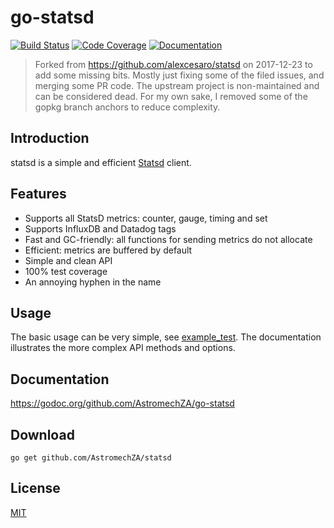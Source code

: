 # go-statsd
[![Build Status](https://travis-ci.org/AstromechZA/go-statsd.svg)](https://travis-ci.org/AstromechZA/go-statsd) [![Code Coverage](https://gocover.io/_badge/github.com/AstromechZA/go-statsd)](https://gocover.io/github.com/AstromechZA/go-statsd) [![Documentation](https://godoc.org/github.com/AstromechZA/go-statsd?status.svg)](https://godoc.org/github.com/AstromechZA/go-statsd)

> Forked from https://github.com/alexcesaro/statsd on 2017-12-23 to add some missing bits. Mostly just fixing some of the filed issues, and merging some PR code. The upstream project is non-maintained and can be considered dead.
> For my own sake, I removed some of the gopkg branch anchors to reduce complexity.

## Introduction

statsd is a simple and efficient [Statsd](https://github.com/etsy/statsd)
client.

## Features

- Supports all StatsD metrics: counter, gauge, timing and set
- Supports InfluxDB and Datadog tags
- Fast and GC-friendly: all functions for sending metrics do not allocate
- Efficient: metrics are buffered by default
- Simple and clean API
- 100% test coverage
- An annoying hyphen in the name

## Usage

The basic usage can be very simple, see [example_test](./example_test.go). The documentation illustrates the more complex API methods and options.

## Documentation

https://godoc.org/github.com/AstromechZA/go-statsd

## Download

    go get github.com/AstromechZA/statsd

## License

[MIT](LICENSE)
